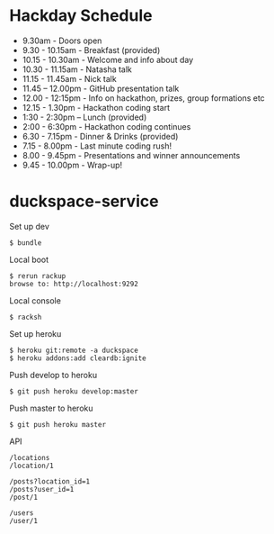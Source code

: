 Hackday Schedule
================

* 9.30am - Doors open
* 9.30 - 10.15am - Breakfast (provided)
* 10.15 - 10.30am - Welcome and info about day
* 10.30 - 11.15am - Natasha talk
* 11.15 - 11.45am - Nick talk
* 11.45 – 12.00pm - GitHub presentation talk
* 12.00 - 12:15pm - Info on hackathon, prizes, group formations etc
* 12.15 - 1.30pm - Hackathon coding start
* 1:30 - 2:30pm – Lunch (provided)
* 2:00 - 6:30pm - Hackathon coding continues
* 6.30 - 7.15pm - Dinner & Drinks (provided)
* 7.15 - 8.00pm - Last minute coding rush!
* 8.00 - 9.45pm - Presentations and winner announcements
* 9.45 - 10.00pm - Wrap-up!

duckspace-service
=================

Set up dev

    $ bundle

Local boot

    $ rerun rackup
    browse to: http://localhost:9292

Local console

    $ racksh

Set up heroku

    $ heroku git:remote -a duckspace
    $ heroku addons:add cleardb:ignite

Push develop to heroku

    $ git push heroku develop:master

Push master to heroku

    $ git push heroku master

API

    /locations
    /location/1

    /posts?location_id=1
    /posts?user_id=1
    /post/1

    /users
    /user/1

